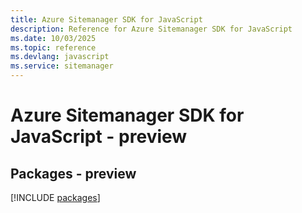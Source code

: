```yaml
---
title: Azure Sitemanager SDK for JavaScript
description: Reference for Azure Sitemanager SDK for JavaScript
ms.date: 10/03/2025
ms.topic: reference
ms.devlang: javascript
ms.service: sitemanager
---
```

# Azure Sitemanager SDK for JavaScript - preview
## Packages - preview
[!INCLUDE [packages](sitemanager-index.md)]
